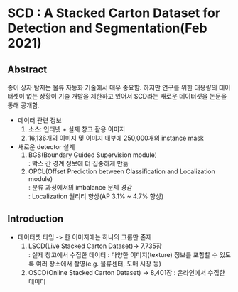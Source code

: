 # SCD : A Stacked Carton Dataset for Detection and Segmentation(Feb 2021)

## Abstract
종이 상자 탐지는 물류 자동화 기술에서 매우 중요함. 하지만 연구를 위한 대용량의 데이터셋이 없는 상황이 기술 개발을 제한하고 있어서 SCD라는 새로운 데이터셋을 논문을 통해 공개함.
- 데이터 관련 정보
    1. 소스: 인터넷 + 실제 창고 촬용 이미지
    2. 16,136개의 이미지 및 이미지 내부에 250,000개의 instance mask
- 새로운 detector 설계
    1. BGS(Boundary Guided Supervision module)  
        : 박스 간 경계 정보에 더 집중하게 만듦
    2. OPCL(Offset Prediction between Classification and Localization module)  
        : 분류 과정에서의 imbalance 문제 경감  
        : Localization 퀄리티 향상(AP 3.1% ~ 4.7% 향상)

## Introduction
- 데이터셋 타입 -> 한 이미지에는 하나의 그룹만 존재
    1. LSCD(Live Stacked Carton Dataset)-> 7,735장  
        : 실제 창고에서 수집한 데이터
        : 다양한 이미지(texture) 정보를 포함할 수 있도록 여러 장소에서 촬영(e.g. 물류센터, 도매 시장 등)  
    2. OSCD(Online Stacked Carton Dataset) -> 8,401장
        : 온라인에서 수집한 데이터
    